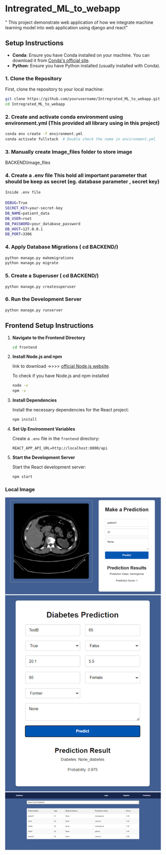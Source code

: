 # Intregrated_ML_to_webapp

" This project demonstrate web application of how we integrate machine learning model into web application using django and react"

## Setup Instructions

- **Conda**: Ensure you have Conda installed on your machine. You can download it from [Conda's official site](https://docs.conda.io/en/latest/miniconda.html).
- **Python**: Ensure you have Python installed (usually installed with Conda).

### 1. Clone the Repository

First, clone the repository to your local machine:

```bash
git clone https://github.com/yourusername/Intregrated_ML_to_webapp.git
cd Intregrated_ML_to_webapp
```

### 2. Create and activate conda environment using environment.yml (This provided all library using in this project)

```bash
conda env create -f environment.yml
conda activate fullstack  # Double check the name in environment.yml

```

### 3. Manually create Image_files folder to store image

BACKEND\Image_files

### 4. Create a .env file This hold all important parameter that should be keep as secret (eg. database parameter , secret key)

```bash
Inside .env file

DEBUG=True
SECRET_KEY=your-secret-key
DB_NAME=patient_data
DB_USER=root
DB_PASSWORD=your_database_password
DB_HOST=127.0.0.1
DB_PORT=3306
```

### 4. Apply Database Migrations ( cd BACKEND/)

```bash
python manage.py makemigrations
python manage.py migrate
```

### 5. Create a Superuser ( cd BACKEND/)

```bash
python manage.py createsuperuser
```

### 6. Run the Development Server

```bash
python manage.py runserver
```

## Frontend Setup Instructions

1. **Navigate to the Frontend Directory**

   ```bash
   cd frontend
   ```

2. **Install Node.js and npm**

   link to download ->>>> [official Node.js website](https://nodejs.org/).

   To check if you have Node.js and npm installed

   ```bash
   node -v
   npm -v
   ```

3. **Install Dependencies**

   Install the necessary dependencies for the React project:

   ```bash
   npm install
   ```

4. **Set Up Environment Variables**

   Create a `.env` file in the `frontend` directory:

   ```env
   REACT_APP_API_URL=http://localhost:8000/api
   ```

5. **Start the Development Server**

   Start the React development server:

   ```bash
   npm start
   ```

### Local Image

![Screenshot](sample_image/web/Capture.PNG)
![Screenshot](sample_image/web/Capture2.PNG)
![Screenshot](sample_image/web/data.PNG)
